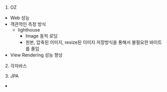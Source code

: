 1. OZ
- Web 성능
- 객관적인 측정 방식
    - lighthouse
        - Image 동적 로딩
        - 원본, 압축된 이미지, resize된 이미지 저장방식을 통해서 불필요한 바이트를 줄임
- View Rendering 성능 향상

2. 각자바스

3. JPA
- 